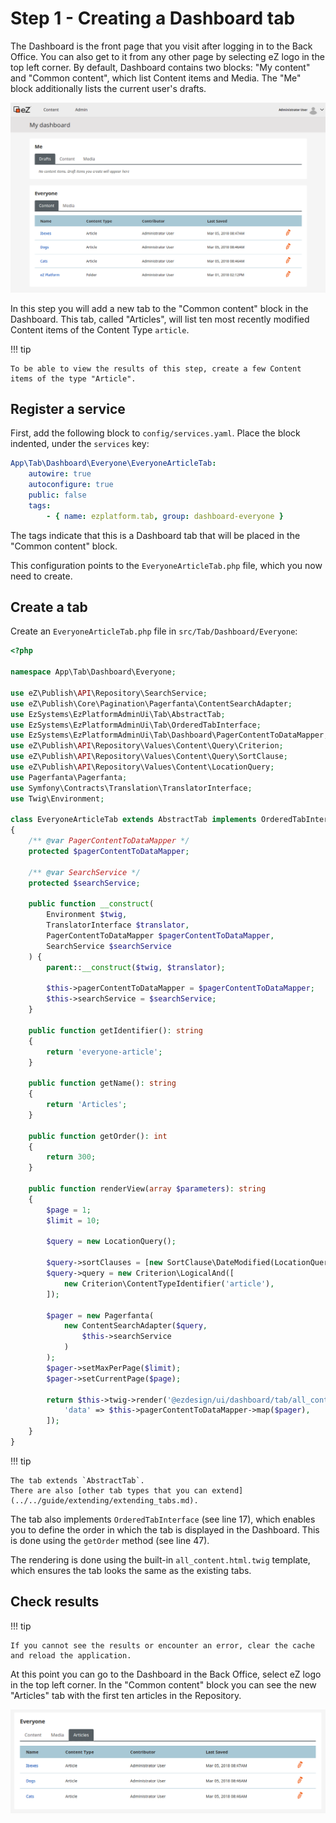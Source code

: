 # Step 1 - Creating a Dashboard tab

The Dashboard is the front page that you visit after logging in to the Back Office.
You can also get to it from any other page by selecting eZ logo in the top left corner.
By default, Dashboard contains two blocks: "My content" and "Common content", which list Content items and Media.
The "Me" block additionally lists the current user's drafts.

![Unmodified dashboard](img/dashboard.png)

In this step you will add a new tab to the "Common content" block in the Dashboard.
This tab, called "Articles", will list ten most recently modified Content items of the Content Type `article`.

!!! tip

    To be able to view the results of this step, create a few Content items of the type "Article".

## Register a service

First, add the following block to `config/services.yaml`. Place the block indented, under the `services` key:

``` yml
App\Tab\Dashboard\Everyone\EveryoneArticleTab:
    autowire: true
    autoconfigure: true
    public: false
    tags:
        - { name: ezplatform.tab, group: dashboard-everyone }
```

The tags indicate that this is a Dashboard tab that will be placed in the "Common content" block.

This configuration points to the `EveryoneArticleTab.php` file, which you now need to create.

## Create a tab

Create an `EveryoneArticleTab.php` file in `src/Tab/Dashboard/Everyone`:

``` php hl_lines="17 47"
<?php

namespace App\Tab\Dashboard\Everyone;

use eZ\Publish\API\Repository\SearchService;
use eZ\Publish\Core\Pagination\Pagerfanta\ContentSearchAdapter;
use EzSystems\EzPlatformAdminUi\Tab\AbstractTab;
use EzSystems\EzPlatformAdminUi\Tab\OrderedTabInterface;
use EzSystems\EzPlatformAdminUi\Tab\Dashboard\PagerContentToDataMapper;
use eZ\Publish\API\Repository\Values\Content\Query\Criterion;
use eZ\Publish\API\Repository\Values\Content\Query\SortClause;
use eZ\Publish\API\Repository\Values\Content\LocationQuery;
use Pagerfanta\Pagerfanta;
use Symfony\Contracts\Translation\TranslatorInterface;
use Twig\Environment;

class EveryoneArticleTab extends AbstractTab implements OrderedTabInterface
{
    /** @var PagerContentToDataMapper */
    protected $pagerContentToDataMapper;

    /** @var SearchService */
    protected $searchService;

    public function __construct(
        Environment $twig,
        TranslatorInterface $translator,
        PagerContentToDataMapper $pagerContentToDataMapper,
        SearchService $searchService
    ) {
        parent::__construct($twig, $translator);

        $this->pagerContentToDataMapper = $pagerContentToDataMapper;
        $this->searchService = $searchService;
    }

    public function getIdentifier(): string
    {
        return 'everyone-article';
    }

    public function getName(): string
    {
        return 'Articles';
    }

    public function getOrder(): int
    {
        return 300;
    }

    public function renderView(array $parameters): string
    {
        $page = 1;
        $limit = 10;

        $query = new LocationQuery();

        $query->sortClauses = [new SortClause\DateModified(LocationQuery::SORT_DESC)];
        $query->query = new Criterion\LogicalAnd([
            new Criterion\ContentTypeIdentifier('article'),
        ]);

        $pager = new Pagerfanta(
            new ContentSearchAdapter($query,
                $this->searchService
            )
        );
        $pager->setMaxPerPage($limit);
        $pager->setCurrentPage($page);

        return $this->twig->render('@ezdesign/ui/dashboard/tab/all_content.html.twig', [
            'data' => $this->pagerContentToDataMapper->map($pager),
        ]);
    }
}
```

!!! tip

    The tab extends `AbstractTab`.
    There are also [other tab types that you can extend](../../guide/extending/extending_tabs.md).

The tab also implements `OrderedTabInterface` (see line 17), which enables you to define the order in which the tab is displayed in the Dashboard.
This is done using the `getOrder` method (see line 47).

The rendering is done using the built-in `all_content.html.twig` template,
which ensures the tab looks the same as the existing tabs.

## Check results

!!! tip

    If you cannot see the results or encounter an error, clear the cache and reload the application.

At this point you can go to the Dashboard in the Back Office, select eZ logo in the top left corner.
In the "Common content" block you can see the new "Articles" tab with the first ten articles in the Repository.

![Articles tab in the Dashboard](img/dashboard_articles_tab.png "Articles tab in the Dashboard")
